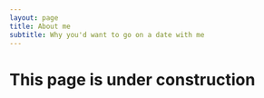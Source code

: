 ```yaml
---
layout: page
title: About me
subtitle: Why you'd want to go on a date with me
---
```


# This page is under construction